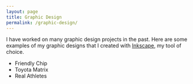 ```yaml
---
layout: page
title: Graphic Design
permalink: /graphic-design/
---
```


I have worked on many graphic design projects in the past.
Here are some examples of my graphic designs that I created with
[Inkscape](https://inkscape.org/), my tool of choice.

* Friendly Chip
* Toyota Matrix
* Real Athletes

